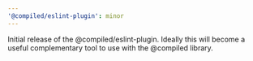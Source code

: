 ```yaml
---
'@compiled/eslint-plugin': minor
---
```


Initial release of the @compiled/eslint-plugin. Ideally this will become a useful complementary tool to use with the @compiled library.
